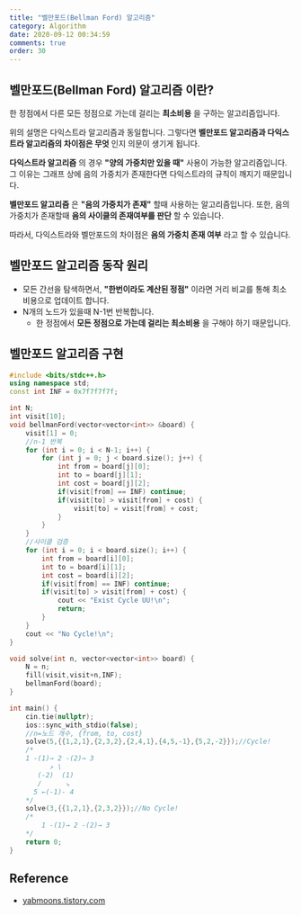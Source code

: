 ```yaml
---
title: "벨만포드(Bellman Ford) 알고리즘"
category: Algorithm
date: 2020-09-12 00:34:59
comments: true
order: 30
---
```



## 벨만포드(Bellman Ford) 알고리즘 이란?
한 정점에서 다른 모든 정점으로 가는데 걸리는 __최소비용__ 을 구하는 알고리즘입니다.

위의 설명은 다익스트라 알고리즘과 동일합니다. 그렇다면 __벨만포드 알고리즘과 다익스트라 알고리즘의 차이점은 무엇__ 인지 의문이 생기게 됩니다. 

__다익스트라 알고리즘__ 의 경우 __"양의 가중치만 있을 때"__ 사용이 가능한 알고리즘입니다. 그 이유는 그래프 상에 음의 가중치가 존재한다면 다익스트라의 규칙이 깨지기 때문입니다.

__벨만포드 알고리즘__ 은 __"음의 가중치가 존재"__ 할때 사용하는 알고리즘입니다. 또한, 음의 가중치가 존재할때 __음의 사이클의 존재여부를 판단__ 할 수 있습니다. 

따라서, 다익스트라와 벨만포드의 차이점은 __음의 가중치 존재 여부__ 라고 할 수 있습니다.

## 벨만포드 알고리즘 동작 원리
* 모든 간선을 탐색하면서, __"한번이라도 계산된 정점"__ 이라면 거리 비교를 통해 최소 비용으로 업데이트 합니다.
* N개의 노드가 있을때 N-1번 반복합니다.
  + 한 정점에서 __모든 정점으로 가는데 걸리는 최소비용__ 을 구해야 하기 때문입니다. 


## 벨만포드 알고리즘 구현

```cpp
#include <bits/stdc++.h>
using namespace std;
const int INF = 0x7f7f7f7f;

int N;
int visit[10];
void bellmanFord(vector<vector<int>> &board) {
    visit[1] = 0;
    //n-1 반복
    for (int i = 0; i < N-1; i++) {
        for (int j = 0; j < board.size(); j++) {
            int from = board[j][0];
            int to = board[j][1];
            int cost = board[j][2];
            if(visit[from] == INF) continue;
            if(visit[to] > visit[from] + cost) {
                visit[to] = visit[from] + cost;
            }
        }
    }
    //사이클 검증
    for (int i = 0; i < board.size(); i++) {
        int from = board[i][0];
        int to = board[i][1];
        int cost = board[i][2];
        if(visit[from] == INF) continue;
        if(visit[to] > visit[from] + cost) {
            cout << "Exist Cycle UU!\n";
            return;
        }
    }
    cout << "No Cycle!\n";
}

void solve(int n, vector<vector<int>> board) {
    N = n;
    fill(visit,visit+n,INF);
    bellmanFord(board);
}

int main() {
    cin.tie(nullptr);
    ios::sync_with_stdio(false);
    //n=노드 개수, {from, to, cost}
    solve(5,{{1,2,1},{2,3,2},{2,4,1},{4,5,-1},{5,2,-2}});//Cycle!
    /*
    1 -(1)→ 2 -(2)→ 3
          ↗ \
       (-2)  (1)
       /      ↘
      5 ←(-1)- 4
    */
    solve(3,{{1,2,1},{2,3,2}});//No Cycle!
    /*
        1 -(1)→ 2 -(2)→ 3
    */
    return 0;
}
```

## Reference
* [yabmoons.tistory.com](https://yabmoons.tistory.com/365?category=838490)